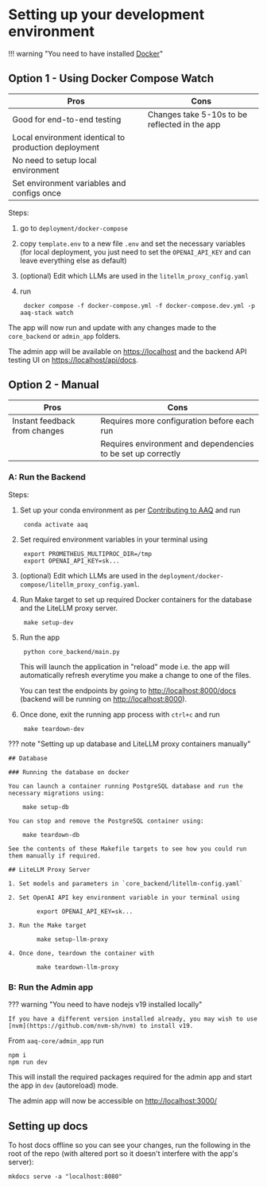 # Setting up your development environment

!!! warning "You need to have installed [Docker](https://docs.docker.com/get-docker/)"

## Option 1 - Using Docker Compose Watch

| Pros | Cons |
| --- | --- |
| Good for end-to-end testing | Changes take 5-10s to be reflected in the app |
| Local environment identical to production deployment | |
| No need to setup local environment | |
| Set environment variables and configs once | |

Steps:

1. go to `deployment/docker-compose`

2. copy `template.env` to a new file `.env` and set the necessary variables (for local deployment, you just
need to set the `OPENAI_API_KEY` and can leave everything else as default)

3. (optional) Edit which LLMs are used in the `litellm_proxy_config.yaml`

4. run

        docker compose -f docker-compose.yml -f docker-compose.dev.yml -p aaq-stack watch

The app will now run and update with any changes made to the `core_backend` or `admin_app` folders.

The admin app will be available on [https://localhost](https://localhost) and the backend API testing UI on [https://localhost/api/docs](https://localhost/api/docs).

## Option 2 - Manual

| Pros | Cons |
| --- | --- |
| Instant feedback from changes | Requires more configuration before each run |
| | Requires environment and dependencies to be set up correctly |

### A: Run the Backend

Steps:

1. Set up your conda environment as per [Contributing to AAQ](./contributing.md) and run

        conda activate aaq

2. Set required environment variables in your terminal using

        export PROMETHEUS_MULTIPROC_DIR=/tmp
        export OPENAI_API_KEY=sk...

3. (optional) Edit which LLMs are used in the `deployment/docker-compose/litellm_proxy_config.yaml`.

4. Run Make target to set up required Docker containers for the database and the LiteLLM proxy server.

        make setup-dev

5. Run the app

        python core_backend/main.py

    This will launch the application in "reload" mode i.e. the app will automatically
    refresh everytime you make a change to one of the files.

     You can test the endpoints by going to [http://localhost:8000/docs](http://localhost:8000/docs) (backend will be running on [http://localhost:8000](http://localhost:8000)).

6. Once done, exit the running app process with `ctrl+c` and run

        make teardown-dev

??? note "Setting up up database and LiteLLM proxy containers manually"

    ## Database

    ### Running the database on docker

    You can launch a container running PostgreSQL database and run the necessary migrations using:

        make setup-db

    You can stop and remove the PostgreSQL container using:

        make teardown-db

    See the contents of these Makefile targets to see how you could run them manually if required.

    ## LiteLLM Proxy Server

    1. Set models and parameters in `core_backend/litellm-config.yaml`

    2. Set OpenAI API key environment variable in your terminal using

            export OPENAI_API_KEY=sk...

    3. Run the Make target

            make setup-llm-proxy

    4. Once done, teardown the container with

            make teardown-llm-proxy

### B: Run the Admin app

??? warning "You need to have nodejs v19 installed locally"

    If you have a different version installed already, you may wish to use
    [nvm](https://github.com/nvm-sh/nvm) to install v19.

From `aaq-core/admin_app` run

    npm i
    npm run dev

This will install the required packages required for the admin app and start the app in `dev` (autoreload) mode.

The admin app will now be accessible on [http://localhost:3000/](http://localhost:3000/)

## Setting up docs

To host docs offline so you can see your changes, run the following in the root of the repo (with altered port so it doesn't interfere with the app's server):

    mkdocs serve -a "localhost:8080"
